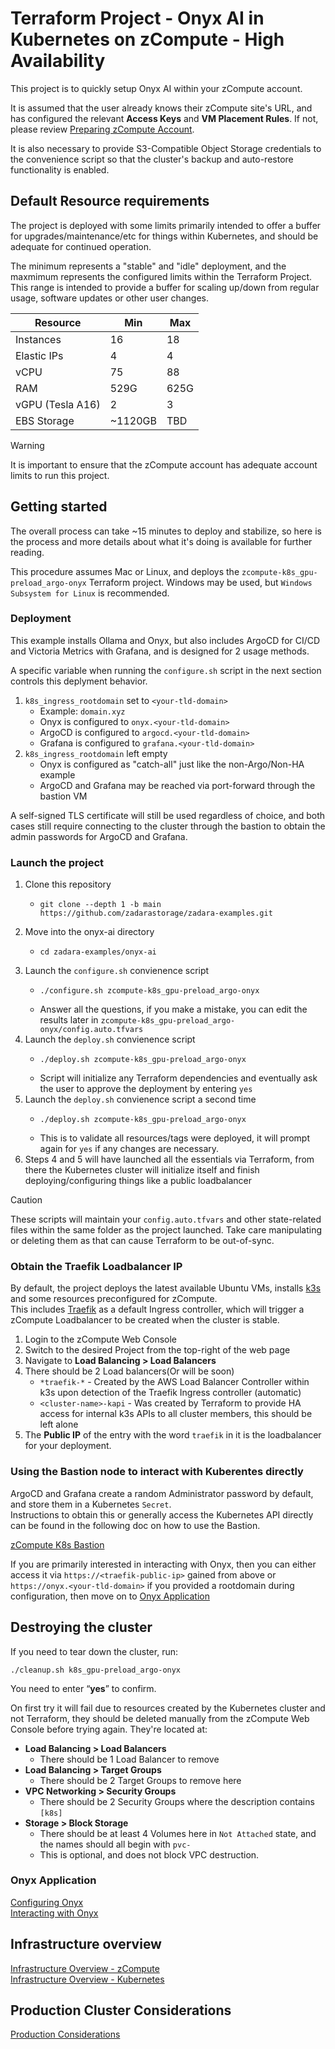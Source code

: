 # Terraform Project - Onyx AI in Kubernetes on zCompute - High Availability

This project is to quickly setup Onyx AI within your zCompute account.

It is assumed that the user already knows their zCompute site's URL, and has configured the relevant **Access Keys** and **VM Placement Rules**. If not, please review [Preparing zCompute Account](01_setup-zcompute.md).

It is also necessary to provide S3-Compatible Object Storage credentials to the convenience script so that the cluster's backup and auto-restore functionality is enabled.

## Default Resource requirements

The project is deployed with some limits primarily intended to offer a buffer for upgrades/maintenance/etc for things within Kubernetes, and should be adequate for continued operation.

The minimum represents a "stable" and "idle" deployment, and the maxmimum represents the configured limits within the Terraform Project.   
This range is intended to provide a buffer for scaling up/down from regular usage, software updates or other user changes.

| Resource | Min | Max |
| -------- | --- | --- |
| Instances  | 16 | 18 |
| Elastic IPs | 4 | 4 |
| vCPU | 75 | 88 |
| RAM | 529G | 625G |
| vGPU (Tesla A16) | 2 | 3 |
| EBS Storage | ~1120GB | TBD |

> [!WARNING]
> It is important to ensure that the zCompute account has adequate account limits to run this project.

## Getting started

The overall process can take ~15 minutes to deploy and stabilize, so here is the process and more details about what it's doing is available for further reading.

This procedure assumes Mac or Linux, and deploys the `zcompute-k8s_gpu-preload_argo-onyx` Terraform project. Windows may be used, but `Windows Subsystem for Linux` is recommended.

### Deployment

This example installs Ollama and Onyx, but also includes ArgoCD for CI/CD and Victoria Metrics with Grafana, and is designed for 2 usage methods.

A specific variable when running the `configure.sh` script in the next section controls this deplyment behavior.

1. `k8s_ingress_rootdomain` set to `<your-tld-domain>`
   * Example: `domain.xyz`
   * Onyx is configured to `onyx.<your-tld-domain>`
   * ArgoCD is configured to `argocd.<your-tld-domain>`
   * Grafana is configured to `grafana.<your-tld-domain>`
2. `k8s_ingress_rootdomain` left empty
   * Onyx is configured as "catch-all" just like the non-Argo/Non-HA example
   * ArgoCD and Grafana may be reached via port-forward through the bastion VM

A self-signed TLS certificate will still be used regardless of choice, and both cases still require connecting to the cluster through the bastion to obtain the admin passwords for ArgoCD and Grafana.

### Launch the project

1. Clone this repository
   * ```
     git clone --depth 1 -b main https://github.com/zadarastorage/zadara-examples.git
     ```
2. Move into the onyx-ai directory
   * ```
     cd zadara-examples/onyx-ai
     ```
3. Launch the `configure.sh` convienence script
   * ```
     ./configure.sh zcompute-k8s_gpu-preload_argo-onyx
     ```
   * Answer all the questions, if you make a mistake, you can edit the results later in `zcompute-k8s_gpu-preload_argo-onyx/config.auto.tfvars`
4. Launch the `deploy.sh` convienence script
   * ```
     ./deploy.sh zcompute-k8s_gpu-preload_argo-onyx
     ```
   * Script will initialize any Terraform dependencies and eventually ask the user to approve the deployment by entering `yes`
5. Launch the `deploy.sh` convienence script a second time
   * ```
     ./deploy.sh zcompute-k8s_gpu-preload_argo-onyx
     ```
   * This is to validate all resources/tags were deployed, it will prompt again for `yes` if any changes are necessary.
6. Steps 4 and 5 will have launched all the essentials via Terraform, from there the Kubernetes cluster will initialize itself and finish deploying/configuring things like a public loadbalancer

> [!CAUTION]
> These scripts will maintain your `config.auto.tfvars` and other state-related files within the same folder as the project launched. Take care manipulating or deleting them as that can cause Terraform to be out-of-sync.

### Obtain the Traefik Loadbalancer IP

By default, the project deploys the latest available Ubuntu VMs, installs [k3s](https://k3s.io/) and some resources preconfigured for zCompute.   
This includes [Traefik](https://traefik.io/) as a default Ingress controller, which will trigger a zCompute Loadbalancer to be created when the cluster is stable.

1. Login to the zCompute Web Console
2. Switch to the desired Project from the top-right of the web page
3. Navigate to **Load Balancing > Load Balancers**
4. There should be 2 Load balancers(Or will be soon)
   * `*traefik-*` - Created by the AWS Load Balancer Controller within k3s upon detection of the Traefik Ingress controller (automatic)
   * `<cluster-name>-kapi` - Was created by Terraform to provide HA access for internal k3s APIs to all cluster members, this should be left alone
5. The **Public IP** of the entry with the word `traefik` in it is the loadbalancer for your deployment.

### Using the Bastion node to interact with Kuberentes directly

ArgoCD and Grafana create a random Administrator password by default, and store them in a Kubernetes `Secret`.   
Instructions to obtain this or generally access the Kubernetes API directly can be found in the following doc on how to use the Bastion.

[zCompute K8s Bastion](zcompute_bastion.md)

If you are primarily interested in interacting with Onyx, then you can either access it via `https://<traefik-public-ip>` gained from above or `https://onyx.<your-tld-domain>` if you provided a rootdomain during configuration, then move on to [Onyx Application](#onyx-application)

## Destroying the cluster

If you need to tear down the cluster, run:
```
./cleanup.sh k8s_gpu-preload_argo-onyx
```

You need to enter “**yes**” to confirm.

On first try it will fail due to resources created by the Kubernetes cluster and not Terraform, they should be deleted manually from the zCompute Web Console before trying again. They're located at:

* **Load Balancing > Load Balancers**
  * There should be 1 Load Balancer to remove
* **Load Balancing > Target Groups**
  * There should be 2 Target Groups to remove here
* **VPC Networking > Security Groups**
  * There should be 2 Security Groups where the description contains `[k8s]`
* **Storage > Block Storage**
  * There should be at least 4 Volumes here in `Not Attached` state, and the names should all begin with `pvc-`
  * This is optional, and does not block VPC destruction.

### Onyx Application

[Configuring Onyx](onyx_configure.md)   
[Interacting with Onyx](onyx_usage.md)

## Infrastructure overview

[Infrastructure Overview - zCompute](onyx_infrastructure-zcompute.md)   
[Infrastructure Overview - Kubernetes](onyx_infrastructure-kubernetes.md)

## Production Cluster Considerations

[Production Considerations](production-considerations.md)
